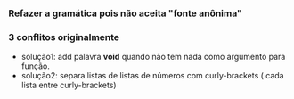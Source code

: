 ### Refazer a gramática pois não aceita "fonte anônima"
### 3 conflitos originalmente


  + solução1: add palavra **void** quando não tem nada
      como argumento para função.
  + solução2: separa listas de listas de números com curly-brackets (
      cada lista entre curly-brackets)

